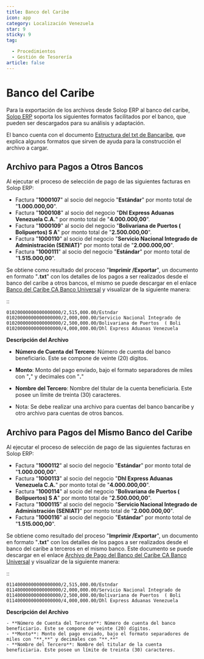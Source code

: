 ```yaml
---
title: Banco del Caribe
icon: app
category: Localización Venezuela
star: 9
sticky: 9
tag:

  - Procedimientos
  - Gestión de Tesorería
article: false
---
```


**Banco del Caribe**
====================

Para la exportación de los archivos desde Solop ERP al banco del caribe, [Solop ERP](https://ayuda.solopapp.com/) soporta los siguientes formatos facilitados por el banco, que pueden ser descargados para su análisis y adaptación.

El banco cuenta con el documento [Estructura del txt de Bancaribe](Estuctura_TXT_Bancaribe.pdf), que explica algunos formatos que sirven de ayuda para la construcción el archivo a cargar.

**Archivo para Pagos a Otros Bancos**
-------------------------------------

Al ejecutar el proceso de selección de pago de las siguientes facturas en Solop ERP:

- Factura "**1000107**" al socio del negocio "**Estándar**" por monto total de "**1.000.000,00**".
- Factura "**1000108**" al socio del negocio "**Dhl Express Aduanas Venezuela C.A.**" por monto total de "**4.000.000,00**".
- Factura "**1000109**" al socio del negocio "**Bolivariana de Puertos  ( Bolipuertos)  S A**" por monto total de "**2.500.000,00**".
- Factura "**1000110**" al socio del negocio "**Servicio Nacional Integrado de Administración (SENIAT)**" por monto total de "**2.000.000,00**".
- Factura "**1000111**" al socio del negocio "**Estándar**" por monto total de "**1.515.000,00**".

Se obtiene como resultado del proceso "**Imprimir /Exportar**", un documento en formato "**.txt**" con los detalles de los pagos a ser realizados desde el banco del caribe a otros bancos, el mismo se puede descargar en el enlace [Banco del Caribe CA Banco Universal](Banco_del_Caribe_CA_Banco_Universal_1000022.txt) y visualizar de la siguiente manera:

::

    01020000000000000000/2,515,000.00/Estndar                       
    01020000000000000000/2,000,000.00/Servicio Nacional Integrado de
    01020000000000000000/2,500,000.00/Bolivariana de Puertos  ( Boli
    01020000000000000000/4,000,000.00/Dhl Express Aduanas Venezuela 

**Descripción del Archivo**

- **Número de Cuenta del Tercero**: Número de cuenta del banco beneficiario. Este se compone de veinte (20) dígitos.
- **Monto**: Monto del pago enviado, bajo el formato separadores de miles con "**,**" y decimales con "**.**"
- **Nombre del Tercero**: Nombre del titular de la cuenta beneficiaria. Este posee un límite de treinta (30) caracteres.

- Nota:
    Se debe realizar una archivo para cuentas del banco bancaribe y otro archivo para cuentas de otros bancos.

**Archivo para Pagos del Mismo Banco del Caribe**
-------------------------------------------------

Al ejecutar el proceso de selección de pago de las siguientes facturas en Solop ERP:

- Factura "**1000112**" al socio del negocio "**Estándar**" por monto total de "**1.000.000,00**".
- Factura "**1000113**" al socio del negocio "**Dhl Express Aduanas Venezuela C.A.**" por monto total de "**4.000.000,00**".
- Factura "**1000114**" al socio del negocio "**Bolivariana de Puertos  ( Bolipuertos)  S A**" por monto total de "**2.500.000,00**".
- Factura "**1000115**" al socio del negocio "**Servicio Nacional Integrado de Administración (SENIAT)**" por monto total de "**2.000.000,00**".
- Factura "**1000116**" al socio del negocio "**Estándar**" por monto total de "**1.515.000,00**".

Se obtiene como resultado del proceso "**Imprimir /Exportar**", un documento en formato "**.txt**" con los detalles de los pagos a ser realizados desde el banco del caribe a terceros en el mismo banco. Este documento se puede descargar en el enlace [Archivo de Pago del Banco del Caribe CA Banco Universal](Banco_del_Caribe_CA_Banco_Universal_1000023.txt) y visualizar de la siguiente manera:

::

    01140000000000000000/2,515,000.00/Estndar                       
    01140000000000000000/2,000,000.00/Servicio Nacional Integrado de
    01140000000000000000/2,500,000.00/Bolivariana de Puertos  ( Boli
    01140000000000000000/4,000,000.00/Dhl Express Aduanas Venezuela 

**Descripción del Archivo**

    - **Número de Cuenta del Tercero**: Número de cuenta del banco beneficiario. Este se compone de veinte (20) dígitos.
    - **Monto**: Monto del pago enviado, bajo el formato separadores de miles con "**,**" y decimales con "**.**"
    - **Nombre del Tercero**: Nombre del titular de la cuenta beneficiaria. Este posee un límite de treinta (30) caracteres.
